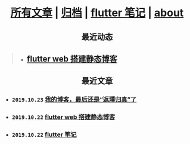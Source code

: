 
# <center> [所有文章](posts.md) | [归档](archive.md) | [flutter 笔记](https://lzyprime.top/flutter) | [about](about.md) </center>


## <center> 最近动态 </center>

> - ## [flutter web 搭建静态博客](https://lzyprime.top/flutter/flutter_web/flutter_web搭建静态博客.html)

## <center> 最近文章 </center>

- ### `2019.10.23` [我的博客，最后还是“返璞归真”了](posts/我的博客最后还是返璞归真了.md)
- ### `2019.10.22` [flutter web 搭建静态博客](https://lzyprime.top/flutter/flutter_web/flutter_web搭建静态博客.html)
- ### `2019.10.22` [flutter 笔记](https://lzyprime.top/flutter)

